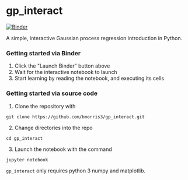 # gp_interact

[![Binder](https://mybinder.org/badge_logo.svg)](https://mybinder.org/v2/gh/bmorris3/gp_interact/master?filepath=gp_interact.ipynb)

A simple, interactive Gaussian process regression introduction in Python.

### Getting started via Binder

1. Click the "Launch Binder" button above
2. Wait for the interactive notebook to launch
3. Start learning by reading the notebook, and executing its cells

### Getting started via source code

1. Clone the repository with 
```
git clone https://github.com/bmorris3/gp_interact.git
```
2. Change directories into the repo
```
cd gp_interact
```
3. Launch the notebook with the command
```
jupyter notebook
```

`gp_interact` only requires python 3 numpy and matplotlib.
